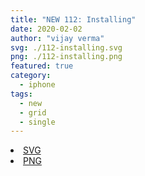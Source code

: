 ```yaml
---
title: "NEW 112: Installing"
date: 2020-02-02
author: "vijay verma"
svg: ./112-installing.svg
png: ./112-installing.png
featured: true
category:
  - iphone
tags:
  - new
  - grid
  - single
---
```

<li><a href="./112-installing.svg" download className="btn-svg">SVG</a></li>
<li><a href="/112-installing.png" download className="btn-png">PNG</a></li>
